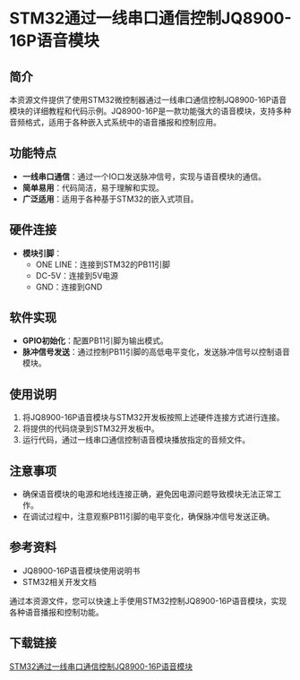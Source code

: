 # STM32通过一线串口通信控制JQ8900-16P语音模块

## 简介
本资源文件提供了使用STM32微控制器通过一线串口通信控制JQ8900-16P语音模块的详细教程和代码示例。JQ8900-16P是一款功能强大的语音模块，支持多种音频格式，适用于各种嵌入式系统中的语音播报和控制应用。

## 功能特点
- **一线串口通信**：通过一个IO口发送脉冲信号，实现与语音模块的通信。
- **简单易用**：代码简洁，易于理解和实现。
- **广泛适用**：适用于各种基于STM32的嵌入式项目。

## 硬件连接
- **模块引脚**：
  - ONE LINE：连接到STM32的PB11引脚
  - DC-5V：连接到5V电源
  - GND：连接到GND

## 软件实现
- **GPIO初始化**：配置PB11引脚为输出模式。
- **脉冲信号发送**：通过控制PB11引脚的高低电平变化，发送脉冲信号以控制语音模块。

## 使用说明
1. 将JQ8900-16P语音模块与STM32开发板按照上述硬件连接方式进行连接。
2. 将提供的代码烧录到STM32开发板中。
3. 运行代码，通过一线串口通信控制语音模块播放指定的音频文件。

## 注意事项
- 确保语音模块的电源和地线连接正确，避免因电源问题导致模块无法正常工作。
- 在调试过程中，注意观察PB11引脚的电平变化，确保脉冲信号发送正确。

## 参考资料
- JQ8900-16P语音模块使用说明书
- STM32相关开发文档

通过本资源文件，您可以快速上手使用STM32控制JQ8900-16P语音模块，实现各种语音播报和控制功能。

## 下载链接

[STM32通过一线串口通信控制JQ8900-16P语音模块](https://pan.quark.cn/s/e5a1910caf62)